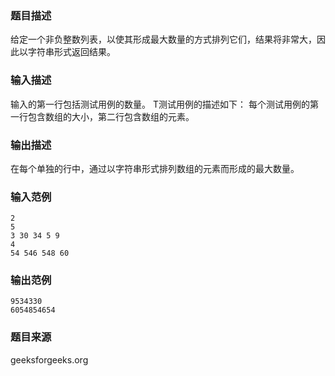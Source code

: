 ### 题目描述
给定一个非负整数列表，以使其形成最大数量的方式排列它们，结果将非常大，因此以字符串形式返回结果。
### 输入描述
输入的第一行包括测试用例的数量。 T测试用例的描述如下： 每个测试用例的第一行包含数组的大小，第二行包含数组的元素。
### 输出描述
在每个单独的行中，通过以字符串形式排列数组的元素而形成的最大数量。
### 输入范例
```
2
5
3 30 34 5 9
4
54 546 548 60
```
### 输出范例
```
9534330
6054854654
```
### 题目来源
geeksforgeeks.org

